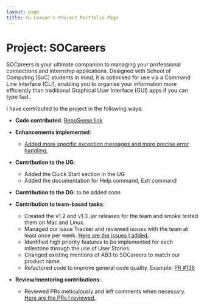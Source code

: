 ```yaml
---
layout: page
title: Yu Lexuan's Project Portfolio Page
---
```


# Project: SOCareers

SOCareers is your ultimate companion to managing your professional connections and internship applications. Designed
with School of Computing (SoC) students in mind, it is optimised for use via a Command Line Interface (CLI), enabling
you to organise your information more efficiently than traditional Graphical User Interface (GUI) apps if
you can type fast.

I have contributed to the project in the following ways:

* **Code contributed**: [RepoSense link](https://nus-cs2103-ay2324s1.github.io/tp-dashboard/?search=nauxe&breakdown=false&sort=groupTitle+dsc&sortWithin=title&since=2023-09-22&timeframe=commit&mergegroup=&groupSelect=groupByRepos)

* **Enhancements implemented**:
  * [Added more specific exception messages and more precise error handling.](https://github.com/AY2324S1-CS2103T-T10-4/tp/pull/138)

* **Contribution to the UG**: 
  * Added the Quick Start section in the UG
  * Added the documentation for Help command, Exit command

* **Contribution to the DG**: to be added soon

* **Contribution to team-based tasks**: 
  * Created the v1.2 and v1.3 .jar releases for the team and smoke tested them on Mac and Linux.
  * Managed our Issue Tracker and reviewed issues with the team at least once per week. [Here are the issues I added.](https://github.com/AY2324S1-CS2103T-T10-4/tp/issues?q=is%3Aissue+author%3ANauxe+is%3Aclosed+)
  * Identified high priority features to be implemented for each milestone through the use of User Stories.
  * Changed existing mentions of AB3 to SOCareers to match our product name.
  * Refactored code to improve general code quality. Example: [PR #138](https://github.com/AY2324S1-CS2103T-T10-4/tp/pull/138)

* **Review/mentoring contributions**:
  * Reviewed PRs meticulously and left comments when necessary. [Here are the PRs I reviewed.](https://github.com/AY2324S1-CS2103T-T10-4/tp/pulls?q=is%3Apr+commenter%3ANauxe)
